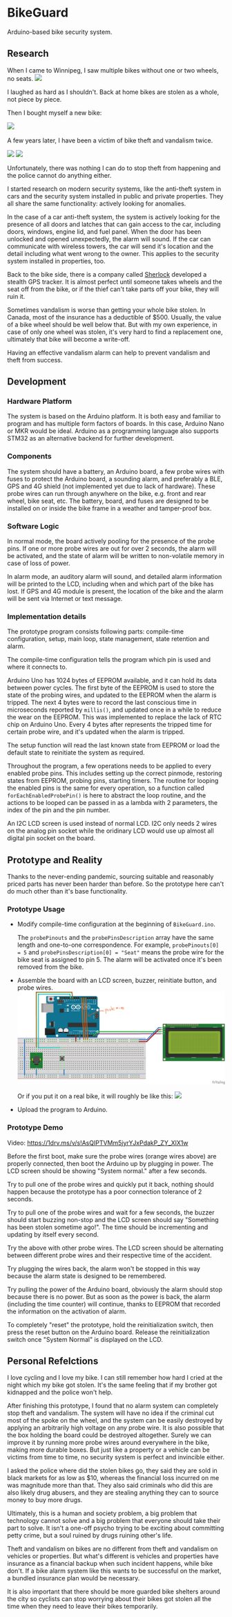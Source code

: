 # BikeGuard
Arduino-based bike security system.

## Research
When I came to Winnipeg, I saw multiple bikes without one or two wheels, no seats.
![](img/IMG_20170828_1257027.jpg)

I laughed as hard as I shouldn't. Back at home bikes are stolen as a whole, not piece by piece.

Then I bought myself a new bike:

![](img/IMG_20170828_0922434.jpg)

A few years later, I have been a victim of bike theft and vandalism twice. 
 
![](img/IMG_20170926_0922414.jpg)
![](img/IMG_20190422_2007566.jpg)

Unfortunately, there was nothing I can do to stop theft from happening and the police cannot do anything either.

I started research on modern security systems, like the anti-theft system in cars and the security system installed in public and private properties. They all share the same functionality: actively looking for anomalies. 

In the case of a car anti-theft system, the system is actively looking for the presence of all doors and latches that can gain access to the car, including doors, windows, engine lid, and fuel panel. When the door has been unlocked and opened unexpectedly, the alarm will sound. If the car can communicate with wireless towers, the car will send it's location and the detail including what went wrong to the owner. This applies to the security system installed in properties, too.

Back to the bike side, there is a company called [Sherlock](https://www.sherlock.bike/en/) developed a stealth GPS tracker. It is almost perfect until someone takes wheels and the seat off from the bike, or if the thief can't take parts off your bike, they will ruin it. 

Sometimes vandalism is worse than getting your whole bike stolen. In Canada, most of the insurance has a deductible of $500. Usually, the value of a bike wheel should be well below that. But with my own experience, in case of only one wheel was stolen, it's very hard to find a replacement one, ultimately that bike will become a write-off.

Having an effective vandalism alarm can help to prevent vandalism and theft from success.

## Development

### Hardware Platform
The system is based on the Arduino platform. It is both easy and familiar to program and has multiple form factors of boards. In this case, Arduino Nano or MKR would be ideal. Arduino as a programming language also supports STM32 as an alternative backend for further development.

### Components
The system should have a battery, an Arduino board, a few probe wires with fuses to protect the Arduino board, a sounding alarm, and preferably a BLE, GPS and 4G shield (not implemented yet due to lack of hardware). These probe wires can run through anywhere on the bike, e.g. front and rear wheel, bike seat, etc. The battery, board, and fuses are designed to be installed on or inside the bike frame in a weather and tamper-proof box. 

### Software Logic 
In normal mode, the board actively pooling for the presence of the probe pins. If one or more probe wires are out for over 2 seconds, the alarm will be activated, and the state of alarm will be written to non-volatile memory in case of loss of power.

In alarm mode, an auditory alarm will sound, and detailed alarm information will be printed to the LCD, including when and which part of the bike has lost. If GPS and 4G module is present, the location of the bike and the alarm will be sent via Internet or text message.

### Implementation details
The prototype program consists following parts: compile-time configuration, setup, main loop, state management, state retention and alarm.

The compile-time configuration tells the program which pin is used and where it connects to. 

Arduino Uno has 1024 bytes of EEPROM available, and it can hold its data between power cycles. The first byte of the EEPROM is used to store the state of the probing wires, and updated to the EEPROM when the alarm is tripped. The next 4 bytes were to record the last conscious time in microseconds reported by `millis()`, and updated once in a while to reduce the wear on the EEPROM. This was implemented to replace the lack of RTC chip on Arduino Uno. Every 4 bytes after represents the tripped time for certain probe wire, and it's updated when the alarm is tripped.

The setup function will read the last known state from EEPROM or load the default state to reinitiate the system as required.

Throughout the program, a few operations needs to be applied to every enabled probe pins. This includes setting up the correct pinmode, restoring states from EEPROM, probing pins, starting timers. The routine for looping the enabled pins is the same for every operation, so a function called `forEachEnabledProbePin()` is here to abstract the loop routine, and the actions to be looped can be passed in as a lambda with 2 parameters, the index of the pin and the pin number.

An I2C LCD screen is used instead of normal LCD. I2C only needs 2 wires on the analog pin socket while the oridinary LCD would use up almost all digital pin socket on the board. 


## Prototype and Reality
Thanks to the never-ending pandemic, sourcing suitable and reasonably priced parts has never been harder than before. So the prototype here can't do much other than it's base functionality.

### Prototype Usage 
- Modify compile-time configuration at the beginning of `BikeGuard.ino`. 

    The `probePinouts` and the `probePinsDescription` array have the same length and one-to-one correspondence. For example, `probePinouts[0] = 5` and `probePinsDescription[0] = "Seat"` means the probe wire for the bike seat is assigned to pin 5. The alarm will be activated once it's been removed from the bike. 

- Assemble the board with an LCD screen, buzzer, reinitiate button, and probe wires.
    ![](img/Breadboard.jpg)

    Or if you put it on a real bike, it will roughly be like this:
    ![](img/mockup.jpg)

- Upload the program to Arduino.

### Prototype Demo
Video: https://1drv.ms/v/s!AsQIPTVMm5jyrYJxPdakP_ZY_XlX1w

Before the first boot, make sure the probe wires (orange wires above) are properly connected, then boot the Arduino up by plugging in power. The LCD screen should be showing "System normal." after a few seconds.

Try to pull one of the probe wires and quickly put it back, nothing should happen because the prototype has a poor connection tolerance of 2 seconds.

Try to pull one of the probe wires and wait for a few seconds, the buzzer should start buzzing non-stop and the LCD screen should say "Something has been stolen sometime ago!". The time should be incrementing and updating by itself every second. 

Try the above with other probe wires. The LCD screen should be alternating between different probe wires and their respective time of the accident.

Try plugging the wires back, the alarm won't be stopped in this way because the alarm state is designed to be remembered.

Try pulling the power of the Arduino board, obviously the alarm should stop because there is no power. But as soon as the power is back, the alarm (including the time counter) will continue, thanks to EEPROM that recorded the information on the activation of alarm. 

To completely "reset" the prototype, hold the reinitialization switch, then press the reset button on the Arduino board. Release the reinitialization switch once "System Normal" is displayed on the LCD.

## Personal Refelctions
<!-- TODO: probably still doesn't solve the vandalism problem, there are always problems that technologies cannot solve, maybe insurance can help financially, more bike shelters, better security, etc -->
I love cycling and I love my bike. I can still remember how hard I cried at the night which my bike got stolen. It's the same feeling that if my brother got kidnapped and the police won't help.

After finishing this prototype, I found that no alarm system can completely stop theft and vandalism. The system will have no idea if the criminal cut most of the spoke on the wheel, and the system can be easily destroyed by applying an arbitrarily high voltage on any probe wire. It is also possible that the box holding the board could be destroyed altogether. Surely we can improve it by running more probe wires around everywhere in the bike, making more durable boxes. But just like a property or a vehicle can be victims from time to time, no security system is perfect and invincible either. 

I asked the police where did the stolen bikes go, they said they are sold in black markets for as low as $10, whereas the financial loss incurred on me was magnitude more than that. They also said criminals who did this are also likely drug abusers, and they are stealing anything they can to source money to buy more drugs.

Ultimately, this is a human and society problem, a big problem that technology cannot solve and a big problem that everyone should take their part to solve. It isn't a one-off psycho trying to be exciting about committing petty crime, but a soul ruined by drugs ruining other's life.

Theft and vandalism on bikes are no different from theft and vandalism on vehicles or properties. But what's different is vehicles and properties have insurance as a financial backup when such incident happens, while bike don't. If a bike alarm system like this wants to be successful on the market, a bundled insurance plan would be necessary. 

It is also important that there should be more guarded bike shelters around the city so cyclists can stop worrying about their bikes got stolen all the time when they need to leave their bikes temporarily.
